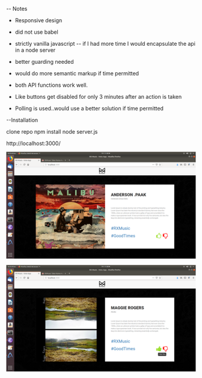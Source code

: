 -- Notes
- Responsive design
- did not use babel
- strictly vanilla javascript -- if I had more time I would encapsulate the api in a node server
- better guarding needed
- would do more semantic markup if time permitted
- both API functions work well.

- Like buttons get disabled for only 3 minutes after an action is taken
- Polling is used..would use a better solution if time permitted

--Installation

clone repo
npm install
node server.js


http://localhost:3000/

![Screenshot 1](screenshot1.png?raw=true "Screenshot 1")


![Screenshot 2](screenshot2.png?raw=true "Screenshot 2")